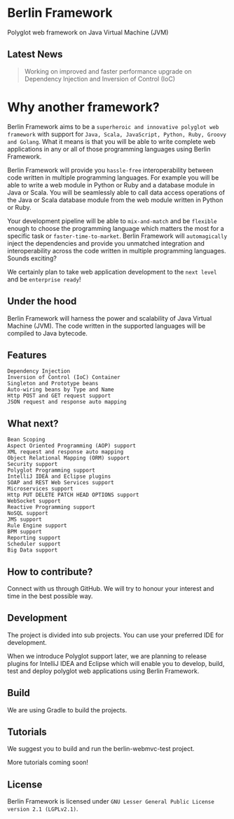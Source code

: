 # Berlin Framework
Polyglot web framework on Java Virtual Machine (JVM)

## Latest News

> Working on improved and faster performance upgrade on Dependency Injection and Inversion of Control (IoC)

# Why another framework?
Berlin Framework aims to be a `superheroic and innovative polyglot web framework` with support for `Java, Scala, JavaScript, Python, Ruby, Groovy and Golang`. What it means is that you will be able to write complete web applications in any or all of those programming languages using Berlin Framework. 

Berlin Framework will provide you `hassle-free` interoperability between code written in multiple programming languages. For example you will be able to write a web module in Python or Ruby and a database module in Java or Scala. You will be seamlessly able to call data access operations of the Java or Scala database module from the web module written in Python or Ruby.

Your development pipeline will be able to `mix-and-match` and be `flexible` enough to choose the programming language which matters the most for a specific task or `faster-time-to-market`. Berlin Framework will `automagically` inject the dependencies and provide you unmatched integration and interoperability across the code written in multiple programming languages. Sounds exciting? 

We certainly plan to take web application development to the `next level` and be `enterprise ready`! 

## Under the hood
Berlin Framework will harness the power and scalability of Java Virtual Machine (JVM). The code written in the supported languages will be compiled to Java bytecode.

## Features

```
Dependency Injection
Inversion of Control (IoC) Container
Singleton and Prototype beans
Auto-wiring beans by Type and Name
Http POST and GET request support
JSON request and response auto mapping
```
## What next?

```
Bean Scoping
Aspect Oriented Programming (AOP) support
XML request and response auto mapping
Object Relational Mapping (ORM) support
Security support
Polyglot Programming support
IntelliJ IDEA and Eclipse plugins
SOAP and REST Web Services support
Microservices support
Http PUT DELETE PATCH HEAD OPTIONS support
WebSocket support
Reactive Programming support
NoSQL support
JMS support
Rule Engine support
BPM support
Reporting support
Scheduler support
Big Data support
```
## How to contribute?
Connect with us through GitHub. We will try to honour your interest and time in the best possible way. 

## Development
The project is divided into sub projects. You can use your preferred IDE for development.

When we introduce Polyglot support later, we are planning to release plugins for IntelliJ IDEA and Eclipse which will enable you to develop, build, test and deploy polyglot web applications using Berlin Framework.

## Build
We are using Gradle to build the projects. 

## Tutorials
We suggest you to build and run the berlin-webmvc-test project.

More tutorials coming soon!

## License
Berlin Framework is licensed under `GNU Lesser General Public License version 2.1 (LGPLv2.1)`. 
